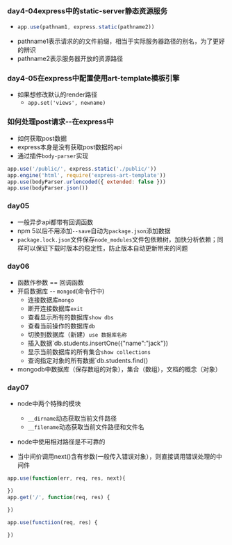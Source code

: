 ### day4-04express中的static-server静态资源服务

- ```javascript
  app.use(pathnam1, express.static(pathname2))
  ```
- pathname1表示请求的的文件前缀，相当于实际服务器路径的别名，为了更好的辨识
- pathname2表示服务器开放的资源路径

### day4-05在express中配置使用art-template模板引擎

- 如果想修改默认的render路径
  - `app.set('views', newname)`

### 如何处理post请求--在express中
-  如何获取post数据
  - express本身是没有获取post数据的api
  - 通过插件`body-parser`实现
  ```javascript
  app.use('/public/', express.static('./public/'))
  app.engine('html', require('express-art-template'))
  app.use(bodyParser.urlencoded({ extended: false }))
  app.use(bodyParser.json())
```

### day05

- 一般异步api都带有回调函数
- npm 5以后不用添加`--save`自动为`package.json`添加数据
- `package.lock.json`文件保存`node_modules`文件包依赖树，加快分析依赖；同样可以保证下载时版本的稳定性，防止版本自动更新带来的问题

### day06

- 函数作参数 == 回调函数
- 开启数据库 -- `mongod`(命令行中)
  - 连接数据库`mongo`
  - 断开连接数据库`exit`
  - 查看显示所有的数据库`show dbs`
  - 查看当前操作的数据库`db`
  - 切换到数据库（新建）`use 数据库名称`
  - 插入数据`db.students.insertOne({"name":"jack"})
  - 显示当前数据库的所有集合`show collections`
  - 查询指定对象的所有数据`db.students.find()
- mongodb中数据库（保存数组的对象），集合（数组），文档的概念（对象）

### day07

- node中两个特殊的模块
  - `__dirname`动态获取当前文件路径
  - `__filename`动态获取当前文件路径和文件名
- node中使用相对路径是不可靠的

- 当中间价调用next()含有参数(一般传入错误对象），则直接调用错误处理的中间件
```javascript
app.use(function(err, req, res, next){

})
app.get('/', function(req, res) {

})

app.use(functiion(req, res) {

})
```